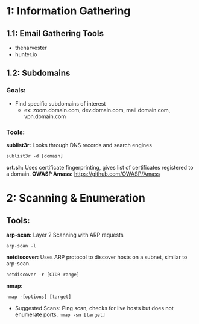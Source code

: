 # 1: Information Gathering
##  1.1: Email Gathering Tools
- theharvester
- hunter.io

##  1.2: Subdomains
### Goals:
- Find specific subdomains of interest
  - ex: zoom.domain.com, dev.domain.com, mail.domain.com, vpn.domain.com
### Tools:
**sublist3r:** Looks through DNS records and search engines
```
sublist3r -d [domain]
```
**crt.sh:** Uses certificate fingerprinting, gives list of certificates registered to a domain.
**OWASP Amass:** https://github.com/OWASP/Amass

# 2: Scanning & Enumeration
##  Tools:
**arp-scan:** Layer 2 Scanning with ARP requests
```
arp-scan -l
```
**netdiscover:** Uses ARP protocol to discover hosts on a subnet, similar to arp-scan.
```
netdiscover -r [CIDR range]
```
**nmap:**
```
nmap -[options] [target]
```
- Suggested Scans:
Ping scan, checks for live hosts but does not enumerate ports.
```nmap -sn [target]```
